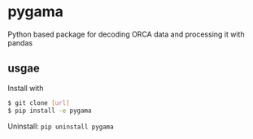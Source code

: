 # pygama
Python based package for decoding ORCA data and processing it with pandas

## usgae
Install with
```bash
$ git clone [url]
$ pip install -e pygama
```
Uninstall: `pip uninstall pygama`
